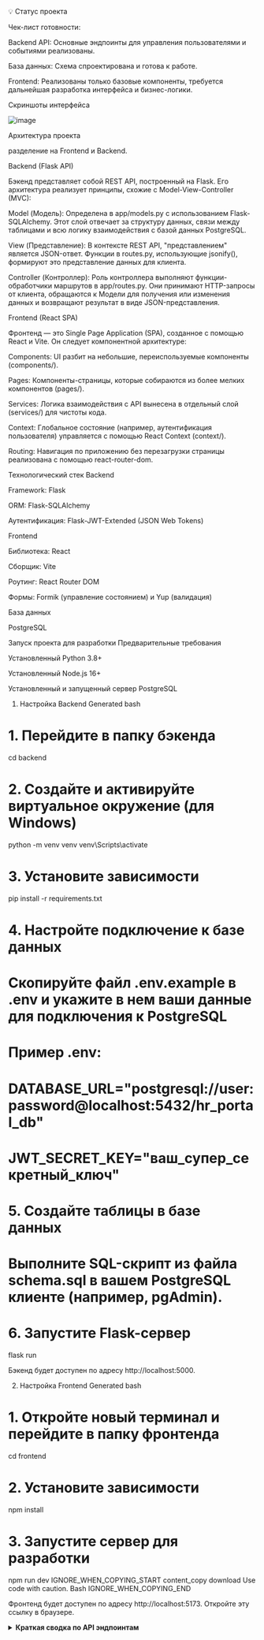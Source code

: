 💡 Статус проекта

Чек-лист готовности:

Backend API: Основные эндпоинты для управления пользователями и событиями реализованы.

База данных: Схема спроектирована и готова к работе.

Frontend: Реализованы только базовые компоненты, требуется дальнейшая разработка интерфейса и бизнес-логики.



Скриншоты интерфейса

![image](https://github.com/user-attachments/assets/2aab32d9-561e-43b4-bc14-ce437de5bcb0)

Архитектура проекта

разделение на Frontend и Backend.

Backend (Flask API)

Бэкенд представляет собой REST API, построенный на Flask. Его архитектура реализует принципы, схожие с Model-View-Controller (MVC):

Model (Модель): Определена в app/models.py с использованием Flask-SQLAlchemy. Этот слой отвечает за структуру данных, связи между таблицами и всю логику взаимодействия с базой данных PostgreSQL.

View (Представление): В контексте REST API, "представлением" является JSON-ответ. Функции в routes.py, использующие jsonify(), формируют это представление данных для клиента.

Controller (Контроллер): Роль контроллера выполняют функции-обработчики маршрутов в app/routes.py. Они принимают HTTP-запросы от клиента, обращаются к Модели для получения или изменения данных и возвращают результат в виде JSON-представления.

Frontend (React SPA)

Фронтенд — это Single Page Application (SPA), созданное с помощью React и Vite. Он следует компонентной архитектуре:

Components: UI разбит на небольшие, переиспользуемые компоненты (components/).

Pages: Компоненты-страницы, которые собираются из более мелких компонентов (pages/).

Services: Логика взаимодействия с API вынесена в отдельный слой (services/) для чистоты кода.

Context: Глобальное состояние (например, аутентификация пользователя) управляется с помощью React Context (context/).

Routing: Навигация по приложению без перезагрузки страницы реализована с помощью react-router-dom.

Технологический стек
Backend

Framework: Flask

ORM: Flask-SQLAlchemy

Аутентификация: Flask-JWT-Extended (JSON Web Tokens)

Frontend

Библиотека: React

Сборщик: Vite

Роутинг: React Router DOM

Формы: Formik (управление состоянием) и Yup (валидация)

База данных

PostgreSQL

Запуск проекта для разработки
Предварительные требования

Установленный Python 3.8+

Установленный Node.js 16+

Установленный и запущенный сервер PostgreSQL

1. Настройка Backend
Generated bash
# 1. Перейдите в папку бэкенда
cd backend

# 2. Создайте и активируйте виртуальное окружение (для Windows)
python -m venv venv
venv\Scripts\activate

# 3. Установите зависимости
pip install -r requirements.txt

# 4. Настройте подключение к базе данных
# Скопируйте файл .env.example в .env и укажите в нем ваши данные для подключения к PostgreSQL
# Пример .env:
# DATABASE_URL="postgresql://user:password@localhost:5432/hr_portal_db"
# JWT_SECRET_KEY="ваш_супер_секретный_ключ"

# 5. Создайте таблицы в базе данных
# Выполните SQL-скрипт из файла schema.sql в вашем PostgreSQL клиенте (например, pgAdmin).

# 6. Запустите Flask-сервер
flask run


Бэкенд будет доступен по адресу http://localhost:5000.

2. Настройка Frontend
Generated bash
# 1. Откройте новый терминал и перейдите в папку фронтенда
cd frontend

# 2. Установите зависимости
npm install

# 3. Запустите сервер для разработки
npm run dev
IGNORE_WHEN_COPYING_START
content_copy
download
Use code with caution.
Bash
IGNORE_WHEN_COPYING_END

Фронтенд будет доступен по адресу http://localhost:5173. Откройте эту ссылку в браузере.

<details>
<summary><strong>Краткая сводка по API эндпоинтам</strong></summary>


POST /api/login - Вход в систему

GET, POST /api/users - Управление пользователями (только админ)

GET, PUT, DELETE /api/users/<id> - Управление конкретным пользователем (только админ)

GET /api/profile - Получение своего профиля

POST, GET /api/events - Создание и получение событий (отпусков, больничных)

PUT /api/events/<id>/status - Утверждение/отклонение заявок (только админ)

DELETE /api/events/<id> - Отмена заявки

GET /api/calendar/events - Получение данных для общего календаря

</details>
